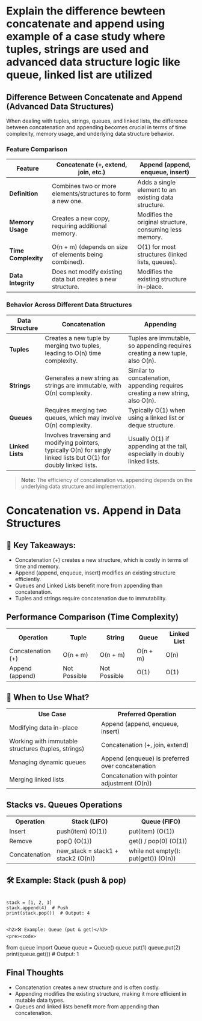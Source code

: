 <h1>Explain the difference bewteen concatenate and append using example of a  case study where tuples, strings are used and advanced data structure logic like queue, linked list are utilized</h1>

## Difference Between Concatenate and Append (Advanced Data Structures)

When dealing with tuples, strings, queues, and linked lists, the difference between concatenation and appending becomes crucial in terms of time complexity, memory usage, and underlying data structure behavior.

### Feature Comparison

| Feature         | Concatenate (+, extend, join, etc.) | Append (append, enqueue, insert) |
|---------------|---------------------------------|--------------------------------|
| **Definition** | Combines two or more elements/structures to form a new one. | Adds a single element to an existing data structure. |
| **Memory Usage** | Creates a new copy, requiring additional memory. | Modifies the original structure, consuming less memory. |
| **Time Complexity** | O(n + m) (depends on size of elements being combined). | O(1) for most structures (linked lists, queues). |
| **Data Integrity** | Does not modify existing data but creates a new structure. | Modifies the existing structure in-place. |

### Behavior Across Different Data Structures

| Data Structure  | Concatenation | Appending |
|----------------|--------------|-----------|
| **Tuples** | Creates a new tuple by merging two tuples, leading to O(n) time complexity. | Tuples are immutable, so appending requires creating a new tuple, also O(n). |
| **Strings** | Generates a new string as strings are immutable, with O(n) complexity. | Similar to concatenation, appending requires creating a new string, also O(n). |
| **Queues** | Requires merging two queues, which may involve O(n) complexity. | Typically O(1) when using a linked list or deque structure. |
| **Linked Lists** | Involves traversing and modifying pointers, typically O(n) for singly linked lists but O(1) for doubly linked lists. | Usually O(1) if appending at the tail, especially in doubly linked lists. |

> **Note:** The efficiency of concatenation vs. appending depends on the underlying data structure and implementation.

<h1>Concatenation vs. Append in Data Structures</h1>
    
<h2>🔹 Key Takeaways:</h2>
<ul>
    <li>Concatenation (+) creates a new structure, which is costly in terms of time and memory.</li>
    <li>Append (append, enqueue, insert) modifies an existing structure efficiently.</li>
    <li>Queues and Linked Lists benefit more from appending than concatenation.</li>
    <li>Tuples and strings require concatenation due to immutability.</li>
</ul>
    
<h2>Performance Comparison (Time Complexity)</h2>
    <table>
        <tr>
            <th>Operation</th>
            <th>Tuple</th>
            <th>String</th>
            <th>Queue</th>
            <th>Linked List</th>
        </tr>
        <tr>
            <td>Concatenation (+)</td>
            <td>O(n + m)</td>
            <td>O(n + m)</td>
            <td>O(n + m)</td>
            <td>O(n)</td>
        </tr>
        <tr>
            <td>Append (append)</td>
            <td>Not Possible</td>
            <td>Not Possible</td>
            <td>O(1)</td>
            <td>O(1)</td>
        </tr>
    </table>
    
<h2>📌 When to Use What?</h2>
<table>
    <tr>
        <th>Use Case</th>
        <th>Preferred Operation</th>
    </tr>
    <tr>
            <td>Modifying data in-place</td>
            <td>Append (append, enqueue, insert)</td>
    </tr>
    <tr>
        <td>Working with immutable structures (tuples, strings)</td>
        <td>Concatenation (+, join, extend)</td>
    </tr>
        <tr>
            <td>Managing dynamic queues</td>
            <td>Append (enqueue) is preferred over concatenation</td>
        </tr>
        <tr>
            <td>Merging linked lists</td>
            <td>Concatenation with pointer adjustment (O(n))</td>
        </tr>
    </table>
    
<h2>Stacks vs. Queues Operations</h2>
    <table>
        <tr>
            <th>Operation</th>
            <th>Stack (LIFO)</th>
            <th>Queue (FIFO)</th>
        </tr>
        <tr>
            <td>Insert</td>
            <td>push(item) (O(1))</td>
            <td>put(item) (O(1))</td>
        </tr>
        <tr>
            <td>Remove</td>
            <td>pop() (O(1))</td>
            <td>get() / pop(0) (O(1))</td>
        </tr>
        <tr>
            <td>Concatenation</td>
            <td>new_stack = stack1 + stack2 (O(n))</td>
            <td>while not empty(): put(get()) (O(n))</td>
        </tr>
    </table>
    
<h2>🛠 Example: Stack (push & pop)</h2>
    <pre><code>
stack = [1, 2, 3]
stack.append(4)  # Push
print(stack.pop())  # Output: 4
    </code></pre>
    
    <h2>🛠 Example: Queue (put & get)</h2>
    <pre><code>
from queue import Queue
queue = Queue()
queue.put(1)
queue.put(2)
print(queue.get())  # Output: 1
    </code></pre>
    
<h2>Final Thoughts</h2>
    <ul>
        <li>Concatenation creates a new structure and is often costly.</li>
        <li>Appending modifies the existing structure, making it more efficient in mutable data types.</li>
        <li>Queues and linked lists benefit more from appending than concatenation.</li>
    </ul>


